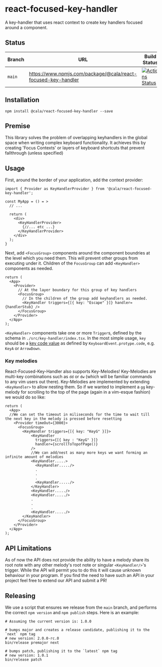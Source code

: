 # react-focused-key-handler

A key-handler that uses react context to create key handlers focused around a component.

## Status

| Branch | URL                                                           | Build Status                                                                                                                                                      |
| ------ | ------------------------------------------------------------- | ----------------------------------------------------------------------------------------------------------------------------------------------------------------- |
| `main` | https://www.npmjs.com/package/@cala/react-focused-key-handler | [![Actions Status](https://github.com/ca-la/react-focused-key-handler/workflows/Node%20CI/badge.svg)](https://github.com/ca-la/react-focused-key-handler/actions) |

## Installation

`npm install @cala/react-focused-key-handler --save`

## Premise

This library solves the problem of overlapping keyhandlers in the global space when writing
complex keyboard functionality. It achieves this by creating 'Focus Contexts' or layers of keyboard
shortcuts that prevent fallthrough (unless specified)

## Usage

First, around the border of your application, add the context provider:

```tsx
import { Provider as KeyHandlerProvider } from '@cala/react-focused-key-handler';

const MyApp = () = >
  // ...

  return (
    <div>
      <KeyHandlerProvider>
        {//... etc ...}
      </KeyHandlerProvider>
    </div>
  );
}
```

Next, add `<FocusGroup>` components around the component boundries at the level
which you need them. This will prevent other groups from executing under it.
Children of the `FocusGroup` can add `<KeyHandler>` components as needed.

```tsx
return (
  <App>
    <Provider>
      // At the layer boundary for this group of key handlers
      <FocusGroup>
        // In the children of the group add keyhandlers as needed.
        <KeyHandler triggers={[{ key: "Escape" }]} handler={handlerStub} />
      </FocusGroup>
    </Provider>
  </App>
);
```

`<KeyHandler>` components take one or more `Trigger`s, defined by the schema in
`./src/key-handler/index.tsx`. In the most simple usage, `key` should be a
[key code value](https://developer.mozilla.org/en-US/docs/Web/API/UI_Events/Keyboard_event_code_values)
as defined by `KeyboardEvent.protype.code`, e.g. `KeyA` or `ArrowDown`.



### Key melodies

React-Focused-Key-Handler also supports Key-Melodies! Key-Melodies are multi-key
combinations such as `dd` or `dw` (which will be familiar commands to
any vim users out there). Key-Melodies are implemented by extending
`<KeyHandler>` to allow nesting them. So if we wanted to implement a `gg`
key-melody for scrolling to the top of the page (again in a vim-esque fashion)
we would do so like:

```tsx
return (
  <App>
  //We can set the timeout in miliseconds for the time to wait till the next key in the melody is pressed before resetting 
    <Provider timeOut={3000}>
      <FocusGroup>
        <KeyHandler triggers={[{ key: "KeyG" }]}>
            <KeyHandler
              triggers={[{ key : "KeyG" }]}
              handler={scrollToTopofPage()}
            />
            //We can add/nest as many more keys we want forming an infinite amount of melodies
            <KeyHandler.....>
              <KeyHandler...../>
              .
              .
              .
              <KeyHandler...../>
            </KeyHandler>
            <KeyHandler...../>
            <KeyHandler...../>
            .
            .
            .
            <KeyHandler...../>
        </KeyHandler>
      </FocusGroup>
    </Provider>
  </App>
);
```

## API Limitations

As of now the API does not provide the ability to have a melody share its root
note with any other melody's root note or singular `<KeyHandler/>`'s trigger.
While the API will permit you to do this it will cause unknown behaviour in your
program. If you find the need to have such an API in your project feel free to
extend our API and submit a PR!

## Releasing

We use a script that ensures we release from the `main` branch, and performs the correct `npm version` and `npm publish` steps. Here is an example:

```shell
# Assuming the current version is: 1.0.0

# bumps major and creates a release candidate, publishing it to the `next` npm tag
# new version: 2.0.0-rc.0
bin/release premajor next

# bumps patch, publishing it to the `latest` npm tag
# new version: 1.0.1
bin/release patch
```
